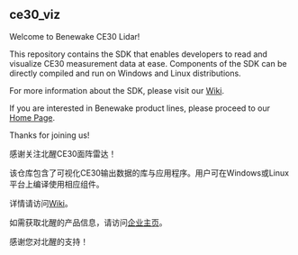 ## ce30_viz

Welcome to Benewake CE30 Lidar!

This repository contains the SDK that enables developers to read and visualize CE30 measurement data at ease. 
Components of the SDK can be directly compiled and run on Windows and Linux distributions.

For more information about the SDK, please visit our [Wiki](https://github.com/codincodee/ce30_viz/wiki).

If you are interested in Benewake product lines, please proceed to our [Home Page](http://www.benewake.com).

Thanks for joining us!


感谢关注北醒CE30面阵雷达！

该仓库包含了可视化CE30输出数据的库与应用程序。用户可在Windows或Linux平台上编译使用相应组件。

详情请访问[Wiki](https://github.com/codincodee/ce30_viz/wiki)。

如需获取北醒的产品信息，请访问[企业主页](http://www.benewake.com)。

感谢您对北醒的支持！
